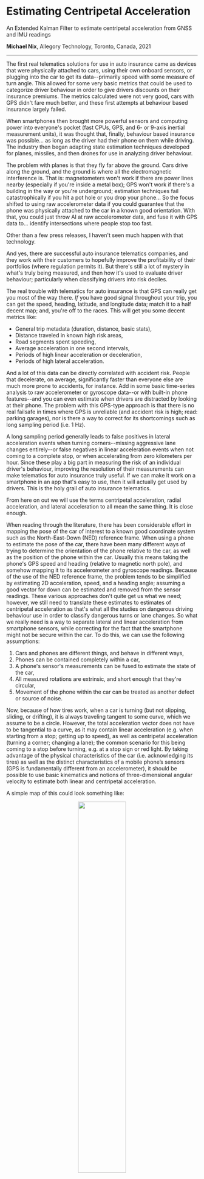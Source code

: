 # Estimating Centripetal Acceleration
An Extended Kalman Filter to estimate centripetal acceleration from GNSS and IMU readings

**Michael Nix**, Allegory Technology, Toronto, Canada, 2021

---

The first real telematics solutions for use in auto insurance came as devices that were physically attached to cars, using their own onboard sensors, or plugging into the car to get its data--primarily speed with some measure of turn angle.  This allowed for some very basic metrics that could be used to categorize driver behaviour in order to give drivers discounts on their insurance premiums.  The metrics calculated were not very good, cars with GPS didn't fare much better, and these first attempts at behaviour based insurance largely failed.

When smartphones then brought more powerful sensors and computing power into everyone's pocket (fast CPUs, GPS, and 6- or 9-axis inertial measurement units), it was thought that, finally, behaviour based insurance was possible... as long as the driver had their phone on them while driving.  The industry then began adapting state estimation techniques developed for planes, missiles, and then drones for use in analyzing driver behaviour.  

The problem with planes is that they fly far above the ground.  Cars drive along the ground, and the ground is where all the electromagnetic interference is.  That is: magnetometers won't work if there are power lines nearby (especially if you're inside a metal box); GPS won't work if there's a building in the way or you're underground; estimation techniques fail catastrophically if you hit a pot hole or you drop your phone... So the focus shifted to using raw accelerometer data if you could guarantee that the phone was physically attached to the car in a known good orientation.  With that, you could just throw AI at raw accelerometer data, and fuse it with GPS data to... identify intersections where people stop too fast.

Other than a few press releases, I haven't seen much happen with that technology.

And yes, there are successful auto insurance telematics companies, and they work with their customers to hopefully improve the profitability of their portfolios (where regulation permits it).  But there's still a lot of mystery in what's truly being measured, and then how it's used to evaluate driver behaviour; particularly when classifying drivers into risk deciles.

The real trouble with telematics for auto insurance is that GPS can really get you most of the way there.  *If* you have good signal throughout your trip, you can get the speed, heading, latitude, and longitude data; match it to a half decent map; and, you're off to the races.  This will get you some decent metrics like:

 - General trip metadata (duration, distance, basic stats),
 - Distance traveled in known high risk areas,
 - Road segments spent speeding,
 - Average acceleration in one second intervals,
 - Periods of high linear acceleration or deceleration,
 - Periods of high lateral acceleration.

And a lot of this data can be directly correlated with accident risk.  People that decelerate, on average, significantly faster than everyone else are much more prone to accidents, for instance.  Add in some basic time-series analysis to raw accelerometer or gyroscope data--or with built-in phone features--and you can even estimate when drivers are distracted by looking at their phone.  The problem with this GPS-type approach is that there is no real failsafe in times where GPS is unreliable (and accident risk is high; read: parking garages), nor is there a way to correct for its shortcomings such as long sampling period (i.e. 1 Hz).  

A long sampling period generally leads to false positives in lateral acceleration events when turning corners--missing aggressive lane changes entirely--or false negatives in linear acceleration events when not coming to a complete stop, or when accelerating from zero kilometers per hour.  Since these play a big part in measuring the risk of an individual driver's behaviour, improving the resolution of their measurements can make telematics for auto insurance truly useful.  If we can make it work on a smartphone in an app that's easy to use, then it will actually get used by drivers.  This is the holy grail of auto insurance telematics.

From here on out we will use the terms centripetal acceleration, radial acceleration, and lateral acceleration to all mean the same thing.  It is close enough.

When reading through the literature, there has been considerable effort in mapping the pose of the car of interest to a known good coordinate system such as the North-East-Down (NED) reference frame.  When using a phone to estimate the pose of the car, there have been many different ways of trying to determine the orientation of the phone relative to the car, as well as the position of the phone within the car.  Usually this means taking the phone's GPS speed and heading (relative to magnetic north pole), and somehow mapping it to its accelerometer and gyroscope readings.  Because of the use of the NED reference frame, the problem tends to be simplified by estimating 2D acceleration, speed, and a heading angle; assuming a good vector for down can be estimated and removed from the sensor readings.  These various approaches don't quite get us what we need; however, we still need to translate these estimates to estimates of centripetal acceleration as that's what all the studies on dangerous driving behaviour use in order to classify dangerous turns or lane changes.  So what we really need is a way to separate lateral and linear acceleration from smartphone sensors, while correcting for the fact that the smartphone might not be secure within the car.  To do this, we can use the following assumptions:

1. Cars and phones are different things, and behave in different ways,
2. Phones can be contained completely within a car,
3. A phone's sensor's measurements can be fused to estimate the state of the car,
4. All measured rotations are extrinsic, and short enough that they're circular,
5. Movement of the phone within the car can be treated as another defect or source of noise.

Now, because of how tires work, when a car is turning (but not slipping, sliding, or drifting), it is always traveling tangent to some curve, which we assume to be a circle.  However, the total acceleration vector does not have to be tangential to a curve, as it may contain linear acceleration (e.g. when starting from a stop; getting up to speed), as well as centripetal acceleration (turning a corner; changing a lane); the common scenario for this being coming to a stop before turning, e.g. at a stop sign or red light. By taking advantage of the physical characteristics of the car (i.e. acknowledging its tires) as well as the distinct characteristics of a mobile phone’s sensors (GPS is fundamentally different from an accelerometer), it should be possible to use basic kinematics and notions of three-dimensional angular velocity to estimate both linear and centripetal acceleration.

A simple map of this could look something like:

<p align="center"><img src="./figures/car motion.png" width="50%"></p>

Where we want to estimate the car's 3D velocity vector, $\mathbf{v}_\mathrm{car}$, it's lateral acceleration, $\mathbf{a}_{\mathrm{lat}}$.  To do that, we'll also need to estimate the phone's raw acceleration (assuming gravity is removed), and its raw angular velocity (assuming bias is removed).  The measurements we'll have access to will be the same, but also include the speed reading from the GPS itself.  It's possible to gain some additional insight if also using the heading reading from the GPS, but that adds too much complexity for too little value if all we want to do is use centripetal acceleration estimates to do an offline classification of driver behaviour.

Because of how circles work, if we sample our measurements fast enough we can assume all extrinsic rotations are circular, so that we can use the following vector relations:

<p align="center"><img src="./figures/Circular_motion_vectors.svg" alt="By Jmarini - Own work, CC BY 3.0, https://commons.wikimedia.org/w/index.php?curid=5827902" width="50%"></p>

Where we use upper-case Omega and lower-case omega interchangeably to represent the vector of angular velocity; from here we’ll only use lower-case omega.

The key insight is that though the phone’s accelerometer data is nearly useless on its own, once we remove significant sources of bias from it, it can still be used to inform the other estimates in our filter, allowing us to estimate a velocity vector, which we can use to directly calculate lateral acceleration from gyroscope estimates.

Before using any sensor measurements, all constant acceleration or gyroscope bias is removed from data using simple filters; taking into account average group delay.  While there will be residual error in this approach, the Kalman filter should be able to compensate for some of it.

As a recursive filter, designing a Kalman filter requires a few considerations:

1. A process model that takes estimates from the previous time step, predicting what they might be in this current time step,
2. A measurement model that uses these estimate predictions to predict what the measurements might be,
3. A process noise model that captures the relative uncertainty of your process model,
4. A measurement noise model that captures the relative uncertainty of your measurements.

Because the mapping between vector and scalar values (e.g. GPS speed as a scalar value) requires a nonlinear process, we’ll have to use an Extended Kalman Filter. Using the circular relations above, we’ll need to keep track of a velocity vector estimate, using vector accelerometer readings and scalar speed readings from GPS. The relationships are then relatively simple, where we predict the velocity, angular velocity, lateral acceleration and linear acceleration of the car from previous estimates:

```math
\mathbf{v}_{\mathrm{car}} = \mathbf{v}'_{\mathrm{car}} + \Delta t \, \mathbf{a}'_{\mathrm{phone}}
```

```math
\mathbf{\omega}_{\mathrm{car}} = \mathbf{\omega}'_{\mathrm{car}}
```

```math
\mathbf{a}_{\mathrm{lat}} = \mathbf{\omega}' \times \mathbf{v}_{\mathrm{car}}
```

```math
\mathbf{a}_{\mathrm{phone}} = \mathbf{a}'_{\mathrm{phone}}
```

Where a prime indicates an estimate from a previous time step, and all other quantities are for this current time step.  We can abstract these relationships into a linear operator by concatenating all of these equations, and then finding the Jacobian such that:

```math
\begin{bmatrix} \mathbf{v}_{\mathrm{car}} \\
\mathbf{\omega}_{\mathrm{car}} \\
\mathbf{a}_{\mathrm{lat}} \\
\mathbf{a}_{\mathrm{phone}} 
\end{bmatrix} = 
\begin{bmatrix} \mathbf{I}_3 & \mathbf{0}_3 & \mathbf{0}_3 & \mathbf{I}_3 \\
\mathbf{0}_3 & \mathbf{I}_3 & \mathbf{0}_3 & \mathbf{0}_3 \\
\mathbf{W} & \mathbf{V} & \mathbf{0}_3 & \mathbf{W} \Delta \, t \\
\mathbf{0}_3 & \mathbf{0}_3 & \mathbf{0}_3 & \mathbf{I}_3 
\end{bmatrix} 
\begin{bmatrix} \mathbf{v}'_{\mathrm{car}} \\
\mathbf{\omega}'_{\mathrm{car}} \\
\mathbf{a}'_{\mathrm{lat}} \\
\mathbf{a}'_{\mathrm{phone}} 
\end{bmatrix} 
```

Where $\mathbf{I}$ is the identity matrix, $\mathbf{0}$ is a matrix of zeros, $\mathbf{W}$ is a skew-symmetric matrix representing the rate of change of the lateral acceleration with respect to vector velocity: 

$$ 
\mathbf{W} = \frac{d}{d\mathbf{v}}(\mathbf{\omega} \times \mathbf{v}) = 
\begin{bmatrix} 0 & -\omega_z & \omega_y \\
\omega_z & 0 & -\omega_x \\
-\omega_y & \omega_x & 0 
\end{bmatrix} 
 $$

And $\mathbf{V}$ is a skew-symmetric matrix representing the rate of change of lateral acceleration with respect to angular velocity:

$$ 
\mathbf{V} = \frac{d}{d\mathbf{\omega}}(\mathbf{\omega} \times \mathbf{v}) = 
\begin{bmatrix} 0 & v_z & -v_y \\
-v_z & 0 & v_x \\
v_y & -v_x & 0 
\end{bmatrix} 
$$

In the parlance of Kalman filters, we can abstract this such that our state transition matrix, $\mathbf{F}$, is simply: 

$$ 
\mathbf{F} = \begin{bmatrix} \mathbf{I}_3 & \mathbf{0}_3 & \mathbf{0}_3 & \mathbf{I}_3 \\
\mathbf{0}_3 & \mathbf{I}_3 & \mathbf{0}_3 & \mathbf{0}_3 \\
\mathbf{W} & \mathbf{V} & \mathbf{0}_3 & \mathbf{W} \Delta \, t \\
\mathbf{0}_3 & \mathbf{0}_3 & \mathbf{0}_3 & \mathbf{I}_3 \end{bmatrix} 
$$

We also need a way to map our predictions to measurements by using them to predict what the measurements might be. Since we have a scalar speed from our GPS, vector angular velocity from our gyroscope, and vector acceleration from accelerometer. This means that our measurement predictions can be:

```math
v_{\mathrm{GPS}} = (\mathbf{v}^\mathrm{T}_{\mathrm{car}}\mathbf{v}_{\mathrm{car}})^{\frac{1}{2}} \\
\mathbf{\omega}_{\mathrm{gyro}} = \mathbf{\omega}_{\mathrm{car}} \\
\mathbf{a}_{\mathrm{accel}} = \mathbf{a}_{\mathrm{phone}}
```

Where again, we combine these relationships into a vector, then find its Jacobian to linearize them so that measurement predictions can be related to estimate predictions by:

```math
\begin{bmatrix}
v_\mathrm{GPS} \\
\mathbf{\omega}_\mathrm{gyro} \\
\mathbf{a}_\mathrm{accel}
\end{bmatrix} = 
\begin{bmatrix}
|\partial\mathbf{v}| & \mathbf{0}_{1\times3} & \mathbf{0}_{1\times3} & \mathbf{0}_{1\times3} \\
\mathbf{0}_3 & \mathbf{I}_3 & \mathbf{0}_3 & \mathbf{0}_3 \\
\mathbf{0}_3 & \mathbf{0}_3 & \mathbf{0}_3 & \mathbf{I}_3
\end{bmatrix}
\begin{bmatrix}
\mathbf{v}_\mathrm{car} \\
\mathbf{\omega}_\mathrm{car} \\
\mathbf{a}_\mathrm{lat} \\
\mathbf{a}_\mathrm{phone}
\end{bmatrix}
```

Where the Jacobian of a speed scalar with respect to its underlying velocity vector is:

```math
|\partial\mathbf{v}| = \frac{d}{d\mathbf{v}}(\mathbf{v}^\mathrm{T}\mathbf{v})^\frac{1}{2}
= (\mathbf{v}^\mathrm{T}\mathbf{v})^{-\frac{1}{2}}
\begin{bmatrix}
v_x & v_y & v_z
\end{bmatrix}
```

We can then abstract this back to get our observation matrix, $\mathbf{H}$:

```math
\mathbf{H} = 
\begin{bmatrix}
|\partial\mathbf{v}| & \mathbf{0}_{1\times 3} & \mathbf{0}_{1\times 3} & \mathbf{0}_{1\times 3} \\
\mathbf{0}_3 & \mathbf{I}_3 & \mathbf{0}_3 & \mathbf{0}_3 \\
\mathbf{0}_3 & \mathbf{0}_3 & \mathbf{0}_3 & \mathbf{I}_3
\end{bmatrix}
```

Since we’re using a constant acceleration and constant angular velocity model, that makes our model uncertainty matrix:

```math
\mathbf{Q}_a = 
\begin{bmatrix}
\mathbf{0}_3 & \cdots & \cdots & \mathbf{0}_3 \\
\vdots & \sigma^2_\omega & \ddots & \vdots \\
\vdots & \ddots & \mathbf{0}_3 & \mathbf{0}_3 \\
\mathbf{0}_3 & \cdots & \mathbf{0}_3 & \sigma^2_a
\end{bmatrix}
```

Which transforms into a process uncertainty matrix, $\mathbf{Q}$:

```math
\mathbf{Q} = \mathbf{FQ}_a\mathbf{F}^\mathrm{T}
```

Finally, we assume that because our three sensors—-GPS, gyroscope, accelerometer-—are all separate devices, even though they’re combined in one smartphone, have no overlapping uncertainties in their larger covariance matrix, $\mathbf{R}$:

```math
\mathbf{R} = 
\begin{bmatrix}
\sigma^2_\mathrm{GPS} & \mathbf{0}_{1\times 3} & \mathbf{0}_{1\times 3} \\
\mathbf{0}_{3\times 1} & \sigma^2_\mathrm{gyro}\mathbf{I}_3 & \mathbf{0}_{3} \\
\mathbf{0}_{3\times 1} & \mathbf{0}_3 & \sigma^2_\mathrm{accel}\mathbf{I}_3
\end{bmatrix}
```

Where we also assume no covariance in measurement within each sensor, as both gyroscopes and accelerometers collect measurements along three orthogonal axes. Even if there is some covariance between sensors or between sensor axes, that will just eventually increase the uncertainty in estimates via covariances that will most likely be quite small.

From here, we can just use the above matrices to march step-by-step through a Kalman filter as measurements come through with the standard formulas:

```math
\mathbf{x}_p = \mathbf{Fx}' \\
\mathbf{P}_p = \mathbf{FP}'\mathbf{F}^\mathrm{T} + \mathbf{Q}
```

Where $\mathbf{x}_p$ is a prediction of the current state (in this case, our car), $\mathbf{P}_p$ a prediction of the uncertainties in that state. Combined with the observation matrix, and noise matrices:

```math
\mathbf{K} = \mathbf{P}_p\mathbf{H}^\mathrm{T}(\mathbf{HP}_p\mathbf{H}^\mathrm{T} + \mathbf{R})^{-1}
```

$\mathbf{K}$ is our Kalman gain, and:

```math
\begin{aligned}
\mathbf{x}_e &= \mathbf{x}_p + \mathbf{K}(\mathbf{z} - \mathbf{Hx}_p) \\
&= (\mathbf{I} - \mathbf{KH})\mathbf{x}_p + \mathbf{Kz} \\
\mathbf{P}_e &= (\mathbf{I-KH})\mathbf{P}_p(\mathbf{I-KH})^\mathrm{T} + \mathbf{KRK}^\mathrm{T}
\end{aligned}
```

Gives us $\mathbf{x}_e$ as our corrected estimate of the car’s state in this time step, and $\mathbf{P}_e$ the covariance matrix for its uncertainties. The only thing outstanding to make this possible is to figure out what the uncertainties / covariance for our process and measurements are. And in order to get a handle of that, we’ll have to go through a simplified analysis to better understand how various predictions and measurements are combined to create estimates.

## Simplified Analysis

In order to design process or measurement uncertainty models, we first need to understand how, based on our state and measurement prediction models fuse to inform our estimates. Since we’re effectively collecting seven measurements (GPS speed, angular velocity vector, acceleration vector), a full analysis will require us to invert a 7x7 matrix which is untenable by hand. However, if we simplify things, reducing vectors to scalars where appropriate, we’ll only need to invert a 3x3 matrix, which is relatively straightforward to do by hand.

We start with our simplified state transition model, $\mathbf{F}$:

```math
\mathbf{F} = 
\begin{bmatrix}
1 & 0 & 0 & \Delta t \\
0 & 1 & 0 & 0 \\
\alpha & \beta & 0 & \alpha\Delta t \\
0 & 0 & 0 & 1
\end{bmatrix}
```

Where $\alpha$ is an arbitrary constant that somehow turns speed estimates into lateral acceleration estimates, and $\beta$ is an arbitrary constant that somehow turns angular speed estimates into lateral acceleration estimates. We won’t need to know what $\alpha$ and $\beta$ actually are, because this simplified analysis is only used to help us design noise models. Similarly, our model uncertainty matrix is close to what we had in the vector case:

```math
\mathbf{Q}_a =
\begin{bmatrix}
0 & 0 & 0 & 0 \\
0 & \sigma^2_\omega & 0 & 0 \\
0 & 0 & 0 & 0 \\
0 & 0 & 0 & \sigma^2_a
\end{bmatrix}
```

This will have to be translated into a state transition uncertainty measurement as discussed above, though we won’t be combining it with the uncertainty in previous estimates in order to keep the analysis a little easier to manage. Now, our measurement prediction matrix is also close to what we had above:

```math
\mathbf{H} = 
\begin{bmatrix}
1 & 0 & 0 & 0 \\
0 & 1 & 0 & 0 \\
0 & 0 & 0 & 1
\end{bmatrix}
```

As is our measurement uncertainty matrix:

```math
\mathbf{R} = 
\begin{bmatrix}
\sigma^2_\mathrm{GPS} & 0 & 0 \\
0 & \sigma^2_\mathrm{gyro} & 0 \\
0 & 0 & \sigma^2_\mathrm{accel}
\end{bmatrix}
```

I’ll leave the calculation of the Kalman gain, K, to the reader, but it will be used to assemble our estimates for any given time step as:

```math
\begin{bmatrix}
v^e_\mathrm{car} \\
\omega^e_\mathrm{car} \\
a^e_\mathrm{lat} \\
a^e_\mathrm{phone}
\end{bmatrix} = (\mathbf{I-KH})
\begin{bmatrix}
v_\mathrm{car} \\
\omega_\mathrm{car} \\
a_\mathrm{lat} \\
a_\mathrm{phone}
\end{bmatrix} + \mathbf{K}
\begin{bmatrix}
v_\mathrm{GPS} \\
\omega_\mathrm{gyro} \\
a_\mathrm{accel}
\end{bmatrix}
```

If we now work through all the math properly and focus on the estimate for lateral acceleration, we get:

```math
\begin{aligned}
a^e_\mathrm{lat} = a_\mathrm{lat} &+ \frac{\alpha(\Delta t)^2\sigma^2_a\sigma^2_\mathrm{accel}}{(\Delta t)^2\sigma^2_a\sigma^2_\mathrm{accel} + \sigma^2_a\sigma^2_\mathrm{GPS} + \sigma^2_\mathrm{accel}\sigma^2_\mathrm{GPS}}(v_\mathrm{GPS} - v_\mathrm{car}) \\
&+ \frac{\beta\sigma^2_\omega}{\sigma^2_\omega + \sigma^2_\mathrm{gyro}}(\omega_\mathrm{gyro} - \omega_\mathrm{car}) \\
&- \frac{\alpha\Delta t\sigma^2_a\sigma^2_\mathrm{GPS}}{(\Delta t)^2\sigma^2_a\sigma^2_\mathrm{accel} + \sigma^2_a\sigma^2_\mathrm{GPS} + \sigma^2_\mathrm{accel}\sigma^2_\mathrm{GPS}}(a_\mathrm{accel} - a_\mathrm{phone})
\end{aligned}
```

Which shows that the estimate for lateral acceleration is primarily based on the predicted lateral acceleration (based on previous estimates of velocity and angular velocity), but then corrected using predictions and measurements for velocity, angular velocity and acceleration. Now, if we send the uncertainty of the accelerometer to infinity—also assuming very small uncertainty in GPS speed—we can see that our lateral acceleration is primarily determined by velocity and angular velocity:

```math
\begin{aligned}
\lim_{\sigma^2_\mathrm{accel} \rightarrow \infty} a^e_\mathrm{lat} = \; &a_\mathrm{lat} + \alpha(v_\mathrm{GPS} - v_\mathrm{car}) \\
&+ \frac{\beta\sigma^2_\omega}{\sigma^2_\omega + \sigma^2_\mathrm{gyro}}(\omega_\mathrm{gyro} - \omega_\mathrm{car})
\end{aligned}
```

Completely ignoring all phone accelerometer measurements and phone acceleration predictions. This implies that even in moments where our accelerometer cannot be relied upon, we still have a decent way to estimate lateral acceleration combining measurements and previous estimates. If you go simplify this some more using the process model to work backwards, you can see that this becomes:

```math
\lim_{\sigma^2_\mathrm{accel} \rightarrow \infty} a^e_\mathrm{lat} = \alpha v_\mathrm{GPS} + \beta\frac{\sigma^2_\omega\omega_\mathrm{gyro} + \sigma^2_\mathrm{gyro}\omega'}{\sigma^2_\omega + \sigma^2_\mathrm{gyro}}
```

So even if we can’t rely at all upon accelerometer data, at least we can fuse previous angular velocity estimates, current angular velocity measurements, and current speed measurements. Similarly, if we send the uncertainty of the GPS speed measurements out to infinity, we get:

```math
\begin{aligned}
\lim_{\sigma^2_\mathrm{GPS} \rightarrow \infty} a^e_\mathrm{lat} = \; &a_\mathrm{lat} + \frac{\beta\sigma^2_\omega}{\sigma^2_\omega + \sigma^2_\mathrm{gyro}}(\omega_\mathrm{gyro} - \omega_\mathrm{car}) \\
&- \frac{\alpha\Delta t\sigma^2_a}{\sigma^2_a + \sigma^2_\mathrm{accel}}(a_\mathrm{accel} - a_\mathrm{phone})
\end{aligned}
```

Showing that if GPS fails for whatever reason, we can still update our lateral acceleration estimates using angular velocity and accelerations predictions and measurements. Now that we know how lateral acceleration can be estimated when certain sensors fail, we can start thinking about noise models.

## Noise Models

In the literature they tend to say that noise models need to be constructed using, “engineering intuition,” but what this usually means is that people use static noise models based on sensor noise given by the manufacturer. However, as we know from our previous work analyzing Kalman filter variants, prediction model noise, prediction process noise, and measurement noise are just forms of uncertainty, relative in magnitude to one another, as they’re ultimately used as the weights in a weighted sum. Ergo, it’s not important to understand the noise of your model, process, or sensors in absolute terms, just in relative terms. We can then use an understanding of our operating conditions to determine when to prefer the predictions over the measurements. Also, since it’s obvious from the simplified analysis above that angular velocity measurements are always used separately from acceleration or speed measurements, we can consider their noise models separately.

First, for the model noise, since we’re assuming a constant acceleration and a constant angular velocity; and, also because we can consider these models independently, we’ll set them to be the same constant which for simplicity will be one, i.e.:

```math
\sigma^2_a = \sigma^2_\omega = 1
```

Now, because we’re trying to account for smartphones and their sensors being loose within a car in order to estimate the state of the car itself, we have to adjust the uncertainty in our measurements when there are extreme movements of the phone, but not the car (e.g. when someone picks up the phone). In order to do this, we can adjust the uncertainty in our measurements in a non-linear way, meaning that the higher a measurement is, the more uncertain it becomes, favouring the model and process over that of measurements. For gyroscope measurements, this can be a simple non-linear function such as:

```math
\sigma^2_\mathrm{gyro} = \kappa_\mathrm{gyro}(1 + \epsilon_\mathrm{gyro}\omega^2_\mathrm{gyro})
```

Where kappa is a measure of relative uncertainty when compared to your constant model, and epsilon is a parameter that determines when the non-linear effects take over to drastically increase uncertainty. Starting off, if the uncertainty in the previous state estimate is zero, and if gyroscope uncertainty is the same as model uncertainty, that means that both the process and the measurement will be used in equal measure for our centripetal acceleration estimate. If the angular velocity estimates from the gyroscope are greater than one, however, the uncertainty in those measures will increase drastically, meaning that process will be favoured significantly.

For typical angular velocity when driving a car, values much less than one radian per second are typical, usually topping out at 0.5 radians per second for a harsh 90 turn, meaning epsilon can be somewhere between one over root two or one. Also, moving cars spend most of their time going in straight lines, meaning angular velocity is typically zero, so using the process and measurement in equal measure at low angular velocities seems justified, meaning kappa can be set to one. However, when someone picks up a phone while driving, the gyroscope is capable of reading angular velocity measurements well above 10 radians per second. Since these extreme measurements are not measurements of the state of the car, increasing their uncertainty quadratically is easily justified.

We can use similar logic when discussing the uncertainty in speed measurements, but from the opposite perspective, that is:

```math
\sigma^2_\mathrm{GPS} = \kappa_\mathrm{GPS} \left (1 + \frac{9}{1 + \epsilon_\mathrm{GPS}v^2_\mathrm{GPS}}\right )
```

Where kappa and epsilon are similar to what we have for angular velocity, but this time our goal is to reduce the uncertainty in GPS speed measurements as speed increases. Since GPS speed measurements are based on the doppler shift coming from five different GPS satellites, these measurements are actually incredibly accurate (especially compared to differentiating speed from, e.g. OBD2 readings), so kappa for GPS speed can be quite low. This is doubly true when you consider our speed process is informed by a constant acceleration model which can become completely divorced from acceleration within the time between slow GPS measurements. Also, low speeds tend to occur in areas where GPS is naturally less accurate, i.e. not on highways characterized by wide open spaces. For example, if we say that the GPS speed measurement is 10 times less unpredictable than the speed process, kappa can be $0.1 \; m^2/s^4$.

Now, similar to angular velocity, we have for the uncertainty in the accelerometer readings:

```math
\sigma^2_\mathrm{accel} = \kappa_\mathrm{accel}(1 + \epsilon_\mathrm{accel}a^2_\mathrm{accel})
```

Where kappa and epsilon are very similar to what we have for angular velocity. Also similar to angular velocity, accelerometer readings are typically close to zero as the acceleration and deceleration of a car only happen near intersections, though with smaller fluctuations for lane changes and adjusting to traffic conditions. Also, accelerometer readings while the sensors are placed in a car that’s driving are not stationary. That is, the properties of the noise (its variance) change depending on the speed of the car. Higher speeds correlate to higher noise, which makes intuitive sense since sensor noise comes in the form as bumps in the road whose severity depends on how fast you’re going. It also depends on how fast things are rotating within the car, i.e. RPMs. However, since extreme acceleration events for a car that is driving happen at a threshold of 2.4 m/s2, anything above, say, 3 m/s2, can be safely ignored. This means that acceleration readings due to someone dropping the phone or picking it up, which can reach up to 20 m/s2, are relatively easy to spot and filter out by increasing the uncertainty quadratically.

Now, because we’re using 3D acceleration, velocity and angular velocity vectors, but can only use scalar speed measurements to correct for velocity, we have to make sure that the acceleration at the very least accurately gets the velocity vector point in the right direction when accelerating from rest. After that, we can keep the velocity vector clamped in place using scalar speed measurements from the GPS. Then, since angular velocity measurements are relatively decent (except when someone picks up the phone), we know that we can get decent centripetal acceleration estimates. To this end, we want to keep the uncertainty in acceleration low relative to speed measurements at low speeds (e.g. as we have above), but want to make sure that the more accurate speed measurements are much less uncertain as speed increases.

However, since speed measurements come in less frequently than acceleration measurements, if you want usable acceleration estimates, you have to make sure that at low speeds, acceleration and speed measurements are more or less equally uncertain, with only speed becomes less uncertain as speed increases. If speed is significantly more uncertain than acceleration, then the acceleration estimates will be more or less useless; however, the measurements can still be useful to help inform accurate velocity estimates. Again, since GPS measurements are by far the most accurate, if you favour them above all else, then you’ll find that the magnitude of your velocity vector will end up matching your GPS measurements very closely.

This means that if you want useful acceleration measurements, then you can set the accelerometer kappa to be equal to the GPS kappa, but if you don’t care about acceleration measurements, then you can set the accelerometer kappa to be one hundred times greater.

## Implementation Considerations

Theoretically it’s possible to control how often you receive data from smartphone sensors, e.g. ten times a second; however, in practice that’s rarely true. Furthermore, different sensors have different upper limits to how fast they can send readings to the operating system of your mobile phone. For example, while some smartphone accelerometers can send accelerometer readings to the operating system one hundred times a second, GPS is strictly limited to updating data no more than once per second. Also, because different sensors have their own clocks, with slight errors compared to one another or the system clock, it can be hard to determine exactly when a measurement is sent to the operating system.

Reading through the literature, most filtering for telematics seems to assume that measurements all come in at the same time, so that every time you update your state estimates, you don’t have to think about the above complications. However, since this isn’t the case in real life, we investigated a few possible ways to address things:

1. **Fixed Rate Filtering**: filtering at regular time intervals using the most recent measurements,
2. **Loose Filtering**: accumulating high frequency measurements while waiting for your slowest measurement to arrive,
3. **Sequential Filtering**: updating your state estimate every time a measurement arrives.

None of these are really discussed in the literature, though fixed rate (with simultaneous measurements) seems to be the approach that’s typically assumed. I have come across loose and sequential filtering in the wild via open-source implementations that are public on GitHub, but I don’t really consider sequential filtering to be sensor fusion, as it really just implements a separate filter for each measurement, meaning it’s just a least squares estimator.

Before we discuss each in kind, please note that there are no hard rules on any of this, feel free to mix and match based on your requirements. Personally, loose filtering at a fixed rate makes a lot of sense, but when using slow GPS measurements with strict data transfer constraints, loose filtering with a GPS measurement triggering a state update, is the way to go.

### Fixed Rate Filtering

Fixed rate filtering is probably the default way that people think about using sensor data. That is, once every so often, at a fixed interval, data from multiple sensors arrives all at the same time, and can more or less be processed instantly (or near enough). Complications arise, however, when you realize that this is not quite so. For most smartphones, it’s not about polling sensors for their current reading, it’s about registering events with the operating system, to be fired at a specified rate, or after a certain amount of time has passed. It gets complicated, because these things aren’t exact, and when you have more than one sensor, they generally do not align in time. Moreover, depending on the system you’re working with (phone, OS, sensors, etc.), you might not have any control over sensor event / interrupt rates, so you have to work with what you get.

How then, can we simulate fixed rate filtering in real-life?

Simple: maintain a series of relatively up-to-date readings that can be used at a fixed rate. That is, every time a sensor event occurs, you update whatever variable you’re using to keep track of that sensor value. If you get events from the sensors fast enough, and filter at a rate slightly slower than that, that’s almost as good as if all of your sensor events were to arrive at the same time.

Pseudocode for this approach could look something like this:

 - New Sensor Event:
   - update time between events using the system clock

 - Accelerometer:
   - low-pass and/or gravity filter accelerometer measurements
   - discard old acceleration measurement
   - update acceleration measurement

 - Gyroscope:
   - bias filter angular velocity measurement
   - discard old angular velocity measurement
   - update angular velocity measurement

 - GPS:
   - discard old speed measurement
   - update speed measurement

 - Timer:
   - new state estimate = kalman_filter (old state, measurements)

For the most part, this type of approach is what I’ve used, but when using slow sensors like GPS, errors can accumulate in between measurements (assuming you’re filtering faster than GPS readings come in) such that it might be worthwhile looking into other ways to go about things.

### Loose Filtering

Loose filtering is something I stumbled upon when auditing open-source projects, and it might help fit filtering implementations into a stricter set of constraints. The gist of it is that if you are filtering at a slow fixed rate, or at the rate of your slowest sensor (e.g. GPS), you might lose critical information if you just discard measurements that come in from faster sensors. So, in between filter events you accumulate and average values from your faster sensors, using the result when you do eventually get around to filtering. This also allows you to perform some real-time filtering on the data that otherwise would not be possible at a lower rate.

For example, if you’re measuring speed 25 times a second, but distance only once a second and then filtering only once a second, you would accumulate the 25 speed measurements, averaging them out over the course of a second, and then say, “that’s the total speed measurement for the previous second,” that you can then hand off to your filter.

This is useful if you need real sensor data for post-processing, but can’t afford to transmit sensor data 25 times a second. You can still get useful information from your sensors at a slow rate, and still get decent state estimates from your filters, but you won’t use up as much space or need to transfer as much data.

Pseudocode for this approach could look like:

 - New Sensor Event:
   - update time between events using the system clock

 - Accelerometer:
   - low-pass and/or gravity filter accelerometer measurements
   - accumulate acceleration measurements

 - Gyroscope:
   - bias filter angular velocity measurement
   - accumulate angular velocity measurements

 - GPS:
   - update speed measurement
   - new state estimate = kalman_filter (old state, measurements)
   - reset accumulators

This is a great approach and you can get good estimates while operating with other data / storage constraints, though it will ultimately result in lower resolution estimates. Also, if your filter rate is too slow, your averages can come to something completely wacky, like zero, when in reality your state has done something interesting like turn around.

### Sequential Filtering
Don’t use sequential filtering. I also came across this while auditing open-source projects, primarily in the autonomous vehicle space. Basically, you don’t do sensor fusion: you just use a Kalman filter as a least squares filter to kinda smooth out your data as it comes in. That is, for every discrete sensor event, you build a separate filter that only takes that event as input, estimating the same thing. I don’t get it, but I see it all over the place.

Pseudocode is very boring:

 - New Sensor Event:
   - update time between events using the system clock

 - Accelerometer:
   - low-pass and/or gravity filter accelerometer measurements
   - update acceleration measurement
   - new state estimate = kalman_filter_ACCEL (old state, acceleration measurement)

 - Gyroscope:
   - bias filter angular velocity measurement
   - update angular velocity measurement
   - new state estimate = kalman_filter_GYRO (old state, gyroscope measurement)

 - GPS:
   - update speed measurement
   - new state estimate = kalman_filter_GPS (old state, speed measurement)

## Example

While I can't give a full implementation of this filter, I can share one small snippet of some initial results from an unrefined beta test:

<p align="center"><img src="./figures/centripetal acceleration.png" width="90%"></p>

This is a stretch of Dupont St. in Toronto starting at Dundas West.  I like this as a test spot, as there's a light right there--so you can see where the car is stopped at first--and then it goes through two turns, while simultaneously going downhill and then back uphill.  In this case, the phone was placed flat on the passenger seat, and I drove softly enough that the phone didn't move during this trip segment.  The phone was also aligned with the car, where the y-axis was pointing in the direction of car travel, and the z-axis was pointing down.